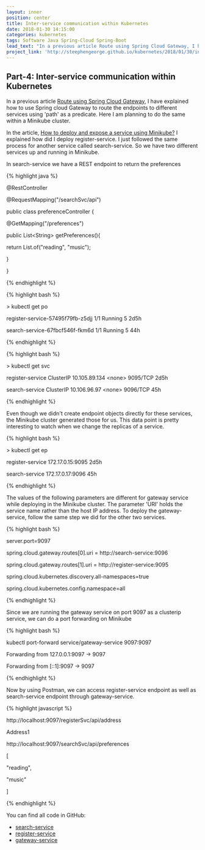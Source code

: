 ```yaml
---
layout: inner
position: center
title: Inter-service communication within Kubernetes
date: 2018-01-30 14:15:00
categories: kubernetes
tags: Software Java Spring-Cloud Spring-Boot
lead_text: "In a previous article Route using Spring Cloud Gateway, I have explained how to use Spring cloud Gateway to route the endpoints to different services using 'path' as a predicate. Here I am planning to do the same within a Minikube cluster."
project_link: 'http://steephengeorge.github.io/kubernetes/2018/01/30/inter-service-k8s-communication.html'
---
```


## Part-4: Inter-service communication within Kubernetes

In a previous article [Route using Spring Cloud Gateway](https://soulmeadows.com/kubernetes/2018/01/22/route-using-gateway.html), I have explained how to use Spring cloud Gateway to route the endpoints to different services using 'path' as a predicate. Here I am planning to do the same within a Minikube cluster.

In the article, [How to deploy and expose a service using Minikube?](https://soulmeadows.com/kubernetes/2018/01/11/deploy-expose-k8s-service.html) I explained how did I deploy register-service. I just followed the same process for another service called search-service. So we have two different services up and running in Minikube.

In search-service we have a REST endpoint to return the preferences

{% highlight java %}

@RestController

@RequestMapping("/searchSvc/api")

public class preferenceController {

@GetMapping("/preferences")

public List\<String\> getPreferences(){

return List.of("reading", "music");

}

}

{% endhighlight %}

{% highlight bash %}

\> kubectl get po

register-service-57495f79fb-z5djj 1/1 Running 5 2d5h

search-service-67fbcf546f-fkm6d 1/1 Running 5 44h

{% endhighlight %}

{% highlight bash %}

\> kubectl get svc

register-service ClusterIP 10.105.89.134 \<none\> 9095/TCP 2d5h

search-service ClusterIP 10.106.96.97 \<none\> 9096/TCP 45h

{% endhighlight %}

Even though we didn't create endpoint objects directly for these services, the Minikube cluster generated those for us. This data point is pretty interesting to watch when we change the replicas of a service.

{% highlight bash %}

\> kubectl get ep

register-service 172.17.0.15:9095 2d5h

search-service 172.17.0.17:9096 45h

{% endhighlight %}

The values of the following parameters are different for gateway service while deploying in the Minikube cluster. The parameter 'URI' holds the service name rather than the host IP address. To deploy the gateway-service, follow the same step we did for the other two services.

{% highlight bash %}

server.port=9097

spring.cloud.gateway.routes[0].uri = http://search-service:9096

spring.cloud.gateway.routes[1].uri = http://register-service:9095

spring.cloud.kubernetes.discovery.all-namespaces=true

spring.cloud.kubernetes.config.namespace=all

{% endhighlight %}

Since we are running the gateway service on port 9097 as a clusterip service, we can do a port forwarding on Minikube

{% highlight bash %}

kubectl port-forward service/gateway-service 9097:9097

Forwarding from 127.0.0.1:9097 -\> 9097

Forwarding from [::1]:9097 -\> 9097

{% endhighlight %}

Now by using Postman, we can access register-service endpoint as well as search-service endpoint through gateway-service.

{% highlight javascript %}

http://localhost:9097/registerSvc/api/address

Address1

http://localhost:9097/searchSvc/api/preferences

[

"reading",

"music"

]

{% endhighlight %}

You can find all code in GitHub:

- [search-service](https://github.com/steephengeorge/experiments/tree/main/search-service)
- [register-service](https://github.com/steephengeorge/experiments/tree/main/register-service)
- [gateway-service](https://github.com/steephengeorge/experiments/tree/main/gateway-service)
